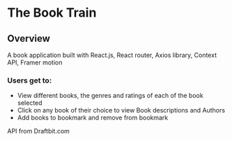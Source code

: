 # The Book Train

## Overview
A book application built with React.js, React router, Axios library, Context API, Framer motion 

### Users get to:

- View different books, the genres and ratings of each of the book selected
- Click on any book of their choice to view Book descriptions and Authors
- Add books to bookmark and remove from bookmark

API from Draftbit.com
